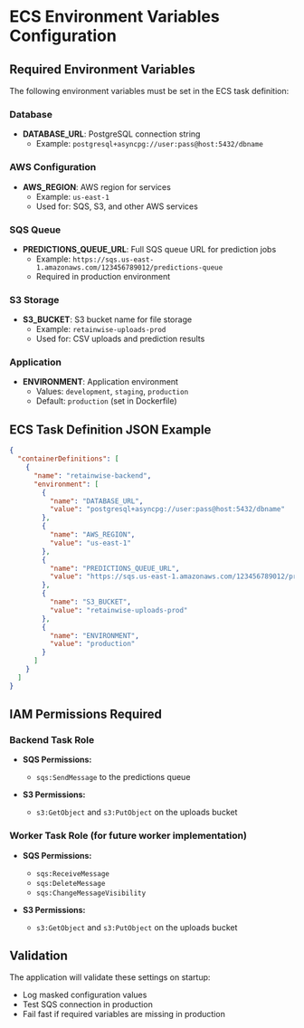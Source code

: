# ECS Environment Variables Configuration

## Required Environment Variables

The following environment variables must be set in the ECS task definition:

### Database
- **DATABASE_URL**: PostgreSQL connection string
  - Example: `postgresql+asyncpg://user:pass@host:5432/dbname`

### AWS Configuration
- **AWS_REGION**: AWS region for services
  - Example: `us-east-1`
  - Used for: SQS, S3, and other AWS services

### SQS Queue
- **PREDICTIONS_QUEUE_URL**: Full SQS queue URL for prediction jobs
  - Example: `https://sqs.us-east-1.amazonaws.com/123456789012/predictions-queue`
  - Required in production environment

### S3 Storage
- **S3_BUCKET**: S3 bucket name for file storage
  - Example: `retainwise-uploads-prod`
  - Used for: CSV uploads and prediction results

### Application
- **ENVIRONMENT**: Application environment
  - Values: `development`, `staging`, `production`
  - Default: `production` (set in Dockerfile)

## ECS Task Definition JSON Example

```json
{
  "containerDefinitions": [
    {
      "name": "retainwise-backend",
      "environment": [
        {
          "name": "DATABASE_URL",
          "value": "postgresql+asyncpg://user:pass@host:5432/dbname"
        },
        {
          "name": "AWS_REGION", 
          "value": "us-east-1"
        },
        {
          "name": "PREDICTIONS_QUEUE_URL",
          "value": "https://sqs.us-east-1.amazonaws.com/123456789012/predictions-queue"
        },
        {
          "name": "S3_BUCKET",
          "value": "retainwise-uploads-prod"
        },
        {
          "name": "ENVIRONMENT",
          "value": "production"
        }
      ]
    }
  ]
}
```

## IAM Permissions Required

### Backend Task Role
- **SQS Permissions:**
  - `sqs:SendMessage` to the predictions queue
  
- **S3 Permissions:**
  - `s3:GetObject` and `s3:PutObject` on the uploads bucket

### Worker Task Role (for future worker implementation)
- **SQS Permissions:**
  - `sqs:ReceiveMessage`
  - `sqs:DeleteMessage` 
  - `sqs:ChangeMessageVisibility`
  
- **S3 Permissions:**
  - `s3:GetObject` and `s3:PutObject` on the uploads bucket

## Validation

The application will validate these settings on startup:
- Log masked configuration values
- Test SQS connection in production
- Fail fast if required variables are missing in production 